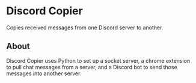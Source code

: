 # Discord Copier

Copies received messages from one Discord server to another.

## About

Discord Copier uses Python to set up a socket server, a chrome extension to pull chat messages from a server, and a Discord bot to send those messages into another server.
